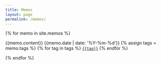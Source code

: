 ```yaml
---
title: Memos
layout: page
permalink: /memos/
---
```


{% for memo in site.memos %}
<p>{{memo.content}}
{{memo.date | date: '%Y-%m-%d'}}
    {% assign tags = memo.tags %}
  {% for tag in tags %}
  <code><a href="{{site.baseurl}}/tags/#{{tag|slugize}}">{{tag}}</a></code>
  {% endfor %}

</p>
{% endfor %}

